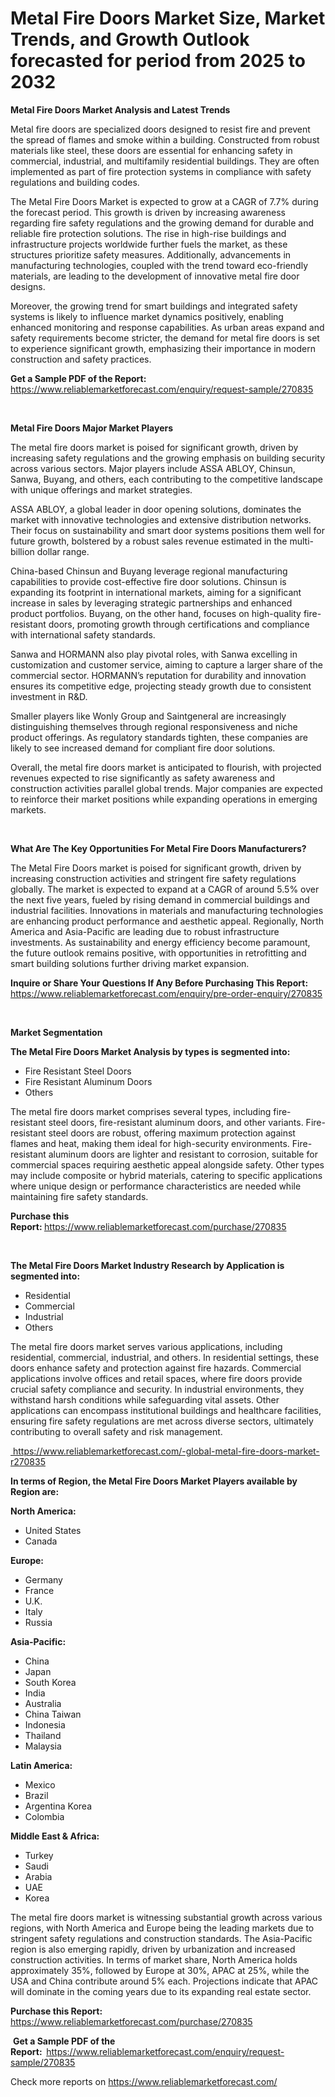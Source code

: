 <p><h1>Metal Fire Doors Market Size, Market Trends, and Growth Outlook forecasted for period from 2025 to 2032</h1></p><p><strong>Metal Fire Doors Market Analysis and Latest Trends</strong></p>
<p><p>Metal fire doors are specialized doors designed to resist fire and prevent the spread of flames and smoke within a building. Constructed from robust materials like steel, these doors are essential for enhancing safety in commercial, industrial, and multifamily residential buildings. They are often implemented as part of fire protection systems in compliance with safety regulations and building codes.</p><p>The Metal Fire Doors Market is expected to grow at a CAGR of 7.7% during the forecast period. This growth is driven by increasing awareness regarding fire safety regulations and the growing demand for durable and reliable fire protection solutions. The rise in high-rise buildings and infrastructure projects worldwide further fuels the market, as these structures prioritize safety measures. Additionally, advancements in manufacturing technologies, coupled with the trend toward eco-friendly materials, are leading to the development of innovative metal fire door designs.</p><p>Moreover, the growing trend for smart buildings and integrated safety systems is likely to influence market dynamics positively, enabling enhanced monitoring and response capabilities. As urban areas expand and safety requirements become stricter, the demand for metal fire doors is set to experience significant growth, emphasizing their importance in modern construction and safety practices.</p></p>
<p><strong>Get a Sample PDF of the Report:&nbsp;</strong> <a href="https://www.reliablemarketforecast.com/enquiry/request-sample/270835?utm_campaign=3491&utm_medium=2&utm_source=Github&utm_content=ia&utm_term=11042025&utm_id=metal-fire-doors">https://www.reliablemarketforecast.com/enquiry/request-sample/270835</a></p>
<p>&nbsp;</p>
<p><strong>Metal Fire Doors Major Market Players</strong></p>
<p><p>The metal fire doors market is poised for significant growth, driven by increasing safety regulations and the growing emphasis on building security across various sectors. Major players include ASSA ABLOY, Chinsun, Sanwa, Buyang, and others, each contributing to the competitive landscape with unique offerings and market strategies.</p><p>ASSA ABLOY, a global leader in door opening solutions, dominates the market with innovative technologies and extensive distribution networks. Their focus on sustainability and smart door systems positions them well for future growth, bolstered by a robust sales revenue estimated in the multi-billion dollar range.</p><p>China-based Chinsun and Buyang leverage regional manufacturing capabilities to provide cost-effective fire door solutions. Chinsun is expanding its footprint in international markets, aiming for a significant increase in sales by leveraging strategic partnerships and enhanced product portfolios. Buyang, on the other hand, focuses on high-quality fire-resistant doors, promoting growth through certifications and compliance with international safety standards.</p><p>Sanwa and HORMANN also play pivotal roles, with Sanwa excelling in customization and customer service, aiming to capture a larger share of the commercial sector. HORMANN’s reputation for durability and innovation ensures its competitive edge, projecting steady growth due to consistent investment in R&D.</p><p>Smaller players like Wonly Group and Saintgeneral are increasingly distinguishing themselves through regional responsiveness and niche product offerings. As regulatory standards tighten, these companies are likely to see increased demand for compliant fire door solutions.</p><p>Overall, the metal fire doors market is anticipated to flourish, with projected revenues expected to rise significantly as safety awareness and construction activities parallel global trends. Major companies are expected to reinforce their market positions while expanding operations in emerging markets.</p></p>
<p>&nbsp;</p>
<p><strong>What Are The Key Opportunities For Metal Fire Doors Manufacturers?</strong></p>
<p><p>The Metal Fire Doors market is poised for significant growth, driven by increasing construction activities and stringent fire safety regulations globally. The market is expected to expand at a CAGR of around 5.5% over the next five years, fueled by rising demand in commercial buildings and industrial facilities. Innovations in materials and manufacturing technologies are enhancing product performance and aesthetic appeal. Regionally, North America and Asia-Pacific are leading due to robust infrastructure investments. As sustainability and energy efficiency become paramount, the future outlook remains positive, with opportunities in retrofitting and smart building solutions further driving market expansion.</p></p>
<p><strong>Inquire or Share Your Questions If Any Before Purchasing This Report:</strong> <a href="https://www.reliablemarketforecast.com/enquiry/pre-order-enquiry/270835?utm_campaign=3491&utm_medium=2&utm_source=Github&utm_content=ia&utm_term=11042025&utm_id=metal-fire-doors">https://www.reliablemarketforecast.com/enquiry/pre-order-enquiry/270835</a></p>
<p>&nbsp;</p>
<p><strong>Market Segmentation</strong></p>
<p><strong>The Metal Fire Doors Market Analysis by types is segmented into:</strong></p>
<p><ul><li>Fire Resistant Steel Doors</li><li>Fire Resistant Aluminum Doors</li><li>Others</li></ul></p>
<p><p>The metal fire doors market comprises several types, including fire-resistant steel doors, fire-resistant aluminum doors, and other variants. Fire-resistant steel doors are robust, offering maximum protection against flames and heat, making them ideal for high-security environments. Fire-resistant aluminum doors are lighter and resistant to corrosion, suitable for commercial spaces requiring aesthetic appeal alongside safety. Other types may include composite or hybrid materials, catering to specific applications where unique design or performance characteristics are needed while maintaining fire safety standards.</p></p>
<p><strong>Purchase this Report:&nbsp;</strong><a href="https://www.reliablemarketforecast.com/purchase/270835?utm_campaign=3491&utm_medium=2&utm_source=Github&utm_content=ia&utm_term=11042025&utm_id=metal-fire-doors">https://www.reliablemarketforecast.com/purchase/270835</a></p>
<p>&nbsp;</p>
<p><strong>The Metal Fire Doors Market Industry Research by Application is segmented into:</strong></p>
<p><ul><li>Residential</li><li>Commercial</li><li>Industrial</li><li>Others</li></ul></p>
<p><p>The metal fire doors market serves various applications, including residential, commercial, industrial, and others. In residential settings, these doors enhance safety and protection against fire hazards. Commercial applications involve offices and retail spaces, where fire doors provide crucial safety compliance and security. In industrial environments, they withstand harsh conditions while safeguarding vital assets. Other applications can encompass institutional buildings and healthcare facilities, ensuring fire safety regulations are met across diverse sectors, ultimately contributing to overall safety and risk management.</p></p>
<p><a href="https://www.reliablemarketforecast.com/-global-metal-fire-doors-market-r270835?utm_campaign=3491&utm_medium=2&utm_source=Github&utm_content=ia&utm_term=11042025&utm_id=metal-fire-doors">&nbsp;https://www.reliablemarketforecast.com/-global-metal-fire-doors-market-r270835</a></p>
<p><strong>In terms of Region, the Metal Fire Doors Market Players available by Region are:</strong></p>
<p>
    <p> <strong> North America: </strong>
        <ul>
            <li>United States</li>
            <li>Canada</li>
        </ul>
        </p> 
    <p> <strong> Europe: </strong>
        <ul>
            <li>Germany</li>
            <li>France</li>
            <li>U.K.</li>
            <li>Italy</li>
            <li>Russia</li>
        </ul>
        </p> 
    <p> <strong> Asia-Pacific: </strong>
        <ul>
            <li>China</li>
            <li>Japan</li>
            <li>South Korea</li>
            <li>India</li>
            <li>Australia</li>
            <li>China Taiwan</li>
            <li>Indonesia</li>
            <li>Thailand</li>
            <li>Malaysia</li>
        </ul>
        </p> 
    <p> <strong> Latin America: </strong>
        <ul>
            <li>Mexico</li>
            <li>Brazil</li>
            <li>Argentina Korea</li>
            <li>Colombia</li>
        </ul>
        </p> 
    <p> <strong> Middle East & Africa: </strong>
        <ul>
            <li>Turkey</li>
            <li>Saudi</li>
            <li>Arabia</li>
            <li>UAE</li>
            <li>Korea</li>
        </ul>
    </p>
    </p>
<p><p>The metal fire doors market is witnessing substantial growth across various regions, with North America and Europe being the leading markets due to stringent safety regulations and construction standards. The Asia-Pacific region is also emerging rapidly, driven by urbanization and increased construction activities. In terms of market share, North America holds approximately 35%, followed by Europe at 30%, APAC at 25%, while the USA and China contribute around 5% each. Projections indicate that APAC will dominate in the coming years due to its expanding real estate sector.</p></p>
<p><strong>Purchase this Report: </strong><a href="https://www.reliablemarketforecast.com/purchase/270835?utm_campaign=3491&utm_medium=2&utm_source=Github&utm_content=ia&utm_term=11042025&utm_id=metal-fire-doors">https://www.reliablemarketforecast.com/purchase/270835</a></p>
<p>&nbsp;<strong>Get a Sample PDF of the Report:&nbsp;&nbsp;</strong><a href="https://www.reliablemarketforecast.com/enquiry/request-sample/270835?utm_campaign=3491&utm_medium=2&utm_source=Github&utm_content=ia&utm_term=11042025&utm_id=metal-fire-doors">https://www.reliablemarketforecast.com/enquiry/request-sample/270835</a></p>
<p><strong></strong></p>
<p>Check more reports on <a href="https://www.reliablemarketforecast.com/?utm_campaign=3491&utm_medium=2&utm_source=Github&utm_content=ia&utm_term=11042025&utm_id=metal-fire-doors">https://www.reliablemarketforecast.com/</a></p>